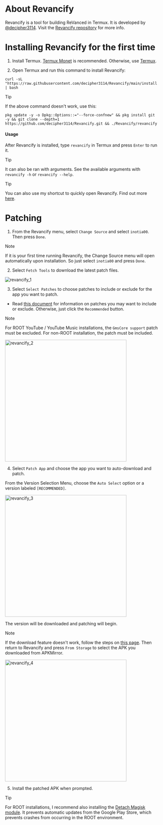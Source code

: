 About Revancify
=

Revancify is a tool for building ReVanced in Termux. It is developed by [@decipher3114](https://github.com/decipher3114). Visit the [Revancify repository](https://github.com/decipher3114/Revancify) for more info.


Installing Revancify for the first time
=

1. Install Termux. [Termux Monet](https://github.com/HardcodedCat/termux-monet/releases/latest) is recommended. Otherwise, use [Termux](https://github.com/termux/termux-app/releases/latest).

2. Open Termux and run this command to install Revancify:

```
curl -sL "https://raw.githubusercontent.com/decipher3114/Revancify/main/install.sh" | bash
```

> [!TIP]
> If the above command doesn't work, use this:
>
> ```
> pkg update -y -o Dpkg::Options::="--force-confnew" && pkg install git -y && git clone --depth=1 https://github.com/decipher3114/Revancify.git && ./Revancify/revancify
> ```


#### Usage
After Revancify is installed, type `revancify` in Termux and press `Enter` to run it.  

> [!TIP]   
> It can also be ran with arguments. See the available arguments with `revancify -h` or `revancify --help`.  

> [!TIP]
> You can also use my shortcut to quickly open Revancify. Find out more [here](https://github.com/inotia00/RevancifyShortcut?tab=readme-ov-file#shortcut-for-revancify).


Patching
=

1. From the Revancify menu, select `Change Source` and select `inotia00`. Then press `Done`.

> [!NOTE]
> If it is your first time running Revancify, the Change Source menu will open automatically upon installation. So just select `inotia00` and press `Done`.

2. Select `Fetch Tools` to download the latest patch files.

<img src="https://github.com/inotia00/revanced-documentation/blob/main/images/revancify_1.gif" alt="revancify_1"/>


3. Select `Select Patches` to choose patches to include or exclude for the app you want to patch.

- Read [this document](https://github.com/inotia00/revanced-documentation/blob/main/docs/information-about-patches.md) for information on patches you may want to include or exclude. Otherwise, just click the `Recommended` button.

> [!NOTE]
> For ROOT YouTube / YouTube Music installations, the `GmsCore support` patch must be excluded. For non-ROOT installation, the patch must be included.

<img src="https://github.com/inotia00/revanced-documentation/blob/main/images/revancify_2.png" alt="revancify_2" width="400"/>


4. Select `Patch App` and choose the app you want to auto-download and patch.

From the Version Selection Menu, choose the `Auto Select` option or a version labeled `[RECOMMENDED]`.

<img src="https://github.com/inotia00/revanced-documentation/blob/main/images/revancify_3.png" alt="revancify_3" width="400"/>


The version will be downloaded and patching will begin.

> [!NOTE]
> If the download feature doesn't work, follow the steps on [this page](https://github.com/inotia00/revanced-documentation/blob/main/docs/supplying-an-apk.md). Then return to Revancify and press `From Storage` to select the APK you downloaded from APKMirror.
>
> <img src="https://github.com/inotia00/revanced-documentation/blob/main/images/revancify_4.png" alt="revancify_4" width="400"/>


5. Install the patched APK when prompted.

> [!TIP]
> For ROOT installations, I recommend also installing the [Detach Magisk module](https://forum.xda-developers.com/t/module-detach3-detach-market-links.3447494/). It prevents automatic updates from the Google Play Store, which prevents crashes from occurring in the ROOT environment.